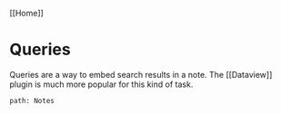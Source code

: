 [[Home]]

# Queries
Queries are a way to embed search results in a note.
The [[Dataview]] plugin is much more popular for this kind of task.

```query
path: Notes
```

